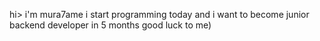 hi> i'm mura7ame
i start programming today and i want to become junior backend developer in 5 months
good luck to me)

<!---
mura7ame/mura7ame is a ✨ special ✨ repository because its `README.md` (this file) appears on your GitHub profile.
You can click the Preview link to take a look at your changes.
--->
